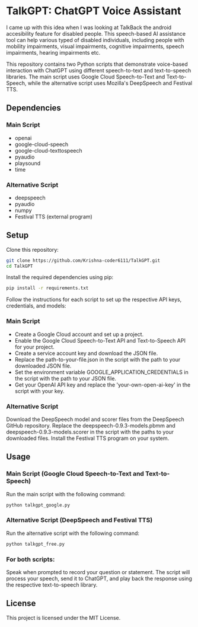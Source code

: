 # TalkGPT: ChatGPT Voice Assistant

I came up with this idea when I was looking at TalkBack the android accesibility feature for disabled people.
This speech-based AI assistance tool can help various typed of disabled individuals, including people with mobility impairments, visual impairments, cognitive impairments, speech impairments, hearing impairments etc.

This repository contains two Python scripts that demonstrate voice-based interaction with ChatGPT using different speech-to-text and text-to-speech libraries. The main script uses Google Cloud Speech-to-Text and Text-to-Speech, while the alternative script uses Mozilla's DeepSpeech and Festival TTS.

## Dependencies
### Main Script
- openai
- google-cloud-speech
- google-cloud-texttospeech
- pyaudio
- playsound
- time
### Alternative Script
- deepspeech
- pyaudio
- numpy
- Festival TTS (external program)
## Setup
Clone this repository:
```bash
git clone https://github.com/Krishna-coder6111/TalkGPT.git
cd TalkGPT
```
Install the required dependencies using pip:
```bash
pip install -r requirements.txt
```
Follow the instructions for each script to set up the respective API keys, credentials, and models:
### Main Script
- Create a Google Cloud account and set up a project.
- Enable the Google Cloud Speech-to-Text API and Text-to-Speech API for your project.
- Create a service account key and download the JSON file.
- Replace the path-to-your-file.json in the script with the path to your downloaded JSON file.
- Set the environment variable GOOGLE_APPLICATION_CREDENTIALS in the script with the path to your JSON file.
- Get your OpenAI API key and replace the 'your-own-open-ai-key' in the script with your key.
### Alternative Script
Download the DeepSpeech model and scorer files from the DeepSpeech GitHub repository.
Replace the deepspeech-0.9.3-models.pbmm and deepspeech-0.9.3-models.scorer in the script with the paths to your downloaded files.
Install the Festival TTS program on your system.
## Usage
### Main Script (Google Cloud Speech-to-Text and Text-to-Speech)
Run the main script with the following command:

```bash
python talkgpt_google.py
```
### Alternative Script (DeepSpeech and Festival TTS)
Run the alternative script with the following command:

```bash
python talkgpt_free.py
```
### For both scripts:

Speak when prompted to record your question or statement.
The script will process your speech, send it to ChatGPT, and play back the response using the respective text-to-speech library.

## License
This project is licensed under the MIT License.
